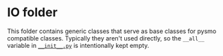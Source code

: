 # IO folder

This folder contains generic classes that serve as base classes for pysmo compatible classes. Typically they aren't used directly, so the `__all__` variable in [`__init__.py`](__init__.py) is intentionally kept empty.